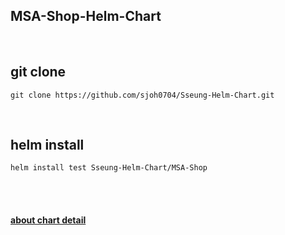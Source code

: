 ## MSA-Shop-Helm-Chart

<br/>

## git clone 
```
git clone https://github.com/sjoh0704/Sseung-Helm-Chart.git
```

<br/>

## helm install

```
helm install test Sseung-Helm-Chart/MSA-Shop
```
<br/>


<br/>

#### [about chart detail](https://github.com/sjoh0704/Sseung-MSA-Shop "about chart detail")  

<br/>
